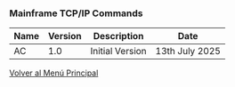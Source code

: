 ### Mainframe TCP/IP Commands

| Name | Version | Description | Date |
| ----------- | ----------- | ----------- | ----------- |
| AC | 1.0 | Initial Version | 13th July 2025 |

[Volver al Menú Principal](https://github.com/campa79/Mainframe_zOS/blob/main/1.Mainframe_zOS_Menu.md "Volver al Menú Principal")
